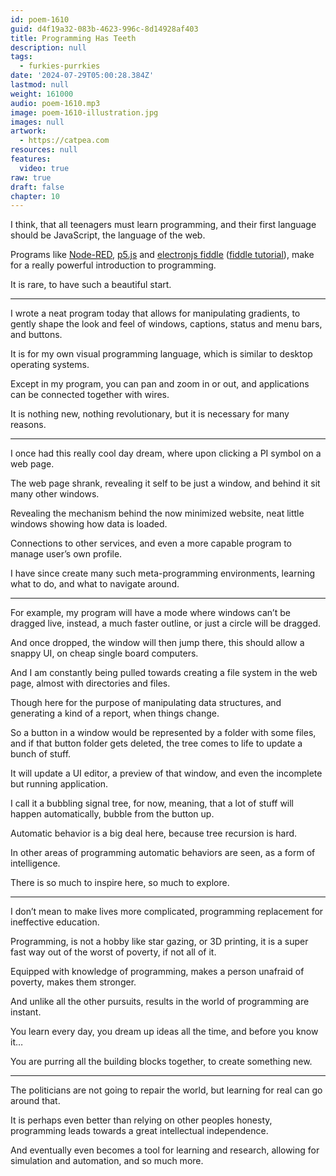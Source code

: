 ```yaml
---
id: poem-1610
guid: d4f19a32-083b-4623-996c-8d14928af403
title: Programming Has Teeth
description: null
tags:
  - furkies-purrkies
date: '2024-07-29T05:00:28.384Z'
lastmod: null
weight: 161000
audio: poem-1610.mp3
image: poem-1610-illustration.jpg
images: null
artwork:
  - https://catpea.com
resources: null
features:
  video: true
raw: true
draft: false
chapter: 10
---
```


I think, that all teenagers must learn programming,
and their first language should be JavaScript, the language of the web.

Programs like [Node-RED][1], [p5.js][2] and [electronjs fiddle][3] ([fiddle tutorial][4]),
make for a really powerful introduction to programming.

It is rare,
to have such a beautiful start.

---

I wrote a neat program today that allows for manipulating gradients,
to gently shape the look and feel of windows, captions, status and menu bars, and buttons.

It is for my own visual programming language,
which is similar to desktop operating systems.

Except in my program, you can pan and zoom in or out,
and applications can be connected together with wires.

It is nothing new, nothing revolutionary,
but it is necessary for many reasons.

---

I once had this really cool day dream,
where upon clicking a PI symbol on a web page.

The web page shrank, revealing it self to be just a window,
and behind it sit many other windows.

Revealing the mechanism behind the now minimized website,
neat little windows showing how data is loaded.

Connections to other services,
and even a more capable program to manage user’s own profile.

I have since create many such meta-programming environments,
learning what to do, and what to navigate around.

---

For example, my program will have a mode where windows can’t be dragged live,
instead, a much faster outline, or just a circle will be dragged.

And once dropped, the window will then jump there,
this should allow a snappy UI, on cheap single board computers.

And I am constantly being pulled towards creating a file system in the web page,
almost with directories and files.

Though here for the purpose of manipulating data structures,
and generating a kind of a report, when things change.

So a button in a window would be represented by a folder with some files,
and if that button folder gets deleted, the tree comes to life to update a bunch of stuff.

It will update a UI editor, a preview of that window,
and even the incomplete but running application.

I call it a bubbling signal tree, for now,
meaning, that a lot of stuff will happen automatically, bubble from the button up.

Automatic behavior is a big deal here,
because tree recursion is hard.

In other areas of programming automatic behaviors are seen,
as a form of intelligence.

There is so much to inspire here,
so much to explore.

---

I don’t mean to make lives more complicated,
programming replacement for ineffective education.

Programming, is not a hobby like star gazing, or 3D printing,
it is a super fast way out of the worst of poverty, if not all of it.

Equipped with knowledge of programming,
makes a person unafraid of poverty, makes them stronger.

And unlike all the other pursuits,
results in the world of programming are instant.

You learn every day, you dream up ideas all the time,
and before you know it…

You are purring all the building blocks together,
to create something new.

---

The politicians are not going to repair the world,
but learning for real can go around that.

It is perhaps even better than relying on other peoples honesty,
programming leads towards a great intellectual independence.

And eventually even becomes a tool for learning and research,
allowing for simulation and automation, and so much more.

[1]: https://www.youtube.com/results?search_query=Node-RED+Tutorial
[2]: https://www.youtube.com/watch?v=8j0UDiN7my4&list=PLglp04UYZK_PrN6xWo_nJ-8kzyXDyFUwi
[3]: https://www.electronjs.org/fiddle
[4]: https://www.youtube.com/results?search_query=electronjs+fiddle+tutorial

